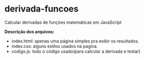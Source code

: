 # derivada-funcoes
Calcular derivadas de funções matemáticas em JavaScript

**Descrição dos arquivos:**
  - index.html: apenas uma página simples pra exibir os resultados.
  - index.css: alguns estilos usados na pagina.
  - codigo.js: todo o código usado(para calcular a derivada e testar)
